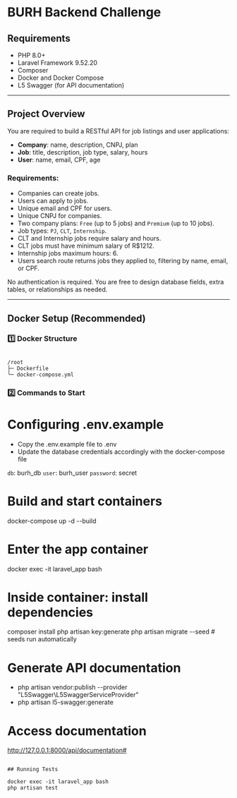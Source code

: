 # BURH Backend Challenge

## Requirements

-   PHP 8.0+
-   Laravel Framework 9.52.20
-   Composer
-   Docker and Docker Compose
-   L5 Swagger (for API documentation)

---

## Project Overview

You are required to build a RESTful API for job listings and user applications:

-   **Company**: name, description, CNPJ, plan
-   **Job**: title, description, job type, salary, hours
-   **User**: name, email, CPF, age

### Requirements:

-   Companies can create jobs.
-   Users can apply to jobs.
-   Unique email and CPF for users.
-   Unique CNPJ for companies.
-   Two company plans: `Free` (up to 5 jobs) and `Premium` (up to 10 jobs).
-   Job types: `PJ`, `CLT`, `Internship`.
-   CLT and Internship jobs require salary and hours.
-   CLT jobs must have minimum salary of R$1212.
-   Internship jobs maximum hours: 6.
-   Users search route returns jobs they applied to, filtering by name, email, or CPF.

No authentication is required. You are free to design database fields, extra tables, or relationships as needed.

---

## Docker Setup (Recommended)

### 1️⃣ Docker Structure
```

/root
├─ Dockerfile
└─ docker-compose.yml

```

### 2️⃣ Commands to Start

# Configuring .env.example

- Copy the .env.example file to .env
- Update the database credentials accordingly with the docker-compose file

`db`: burh_db
`user`: burh_user
`password`: secret

# Build and start containers
docker-compose up -d --build

# Enter the app container
docker exec -it laravel_app bash

# Inside container: install dependencies
composer install
php artisan key:generate
php artisan migrate --seed   # seeds run automatically

# Generate API documentation
- php artisan vendor:publish --provider "L5Swagger\L5SwaggerServiceProvider"
- php artisan l5-swagger:generate

# Access documentation
http://127.0.0.1:8000/api/documentation#
```

## Running Tests

docker exec -it laravel_app bash
php artisan test

